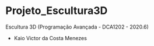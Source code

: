 # Projeto_Escultura3D
Escultura 3D (Programação Avançada - DCA1202 - 2020.6)

- Kaio Victor da Costa Menezes
